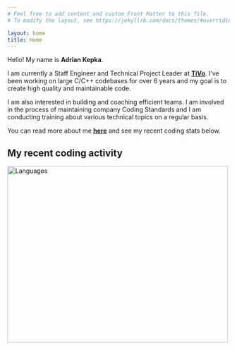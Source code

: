```yaml
---
# Feel free to add content and custom Front Matter to this file.
# To modify the layout, see https://jekyllrb.com/docs/themes/#overriding-theme-defaults

layout: home
title: Home
---
```

Hello! My name is **Adrian Kepka**.

I am currently a Staff Engineer and Technical Project Leader at **[TiVo](https://business.tivo.com)**. I've been working on large C/C++ codebases for over 6 years and my goal is to create high quality and maintainable code.

I am also interested in building and coaching efficient teams. I am involved in the process of maintaining company Coding Standards and I am conducting training about various technical topics on a regular basis.

You can read more about me **[here](/about.html)** and see my recent coding stats below.

## My recent coding activity
<img src="https://wakatime.com/share/@5f26ee6a-68ff-4b9f-a6ac-63b5c3308df9/d78d3216-2d9c-4978-8429-ec175fe6765a.svg" alt="Languages" height="400" width="500">
